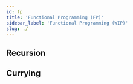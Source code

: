 ```yaml
---
id: fp
title: 'Functional Programming (FP)'
sidebar_label: 'Functional Programming (WIP)'
slug: ./
---
```


## Recursion

## Currying
